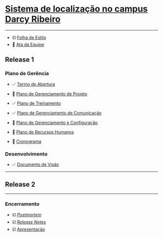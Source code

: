 # [Sistema de localização no campus Darcy Ribeiro](https://github.com/fga-gpp-mds/mds-gpp-g2/wiki)
***
* :ballot_box_with_check: [Folha de Estilo]()
* :arrows_counterclockwise: [Ata da Equipe](https://github.com/fga-gpp-mds/mds-gpp-g2/wiki/Ata-da-Equipe)
## Release 1

### Plano de Gerência

* :white_check_mark: [Termo de Abertura](https://github.com/fga-gpp-mds/mds-gpp-g2/wiki/Termo-de-Abertura)

* :arrows_counterclockwise: [Plano de Gerenciamento de Projeto](https://github.com/fga-gpp-mds/mds-gpp-g2/wiki/Plano-de-Gerenciamento-de-Projeto)

* :white_check_mark: [Plano de Treinamento](https://github.com/fga-gpp-mds/mds-gpp-g2/wiki/Plano-de-Treinamento)

* :white_check_mark: [Plano de Gerenciamento de Comunicação](https://github.com/fga-gpp-mds/2017.1-LocalizacaoDarcy/wiki/Plano-de-Gerenciamento-de-Comunica%C3%A7%C3%A3o)

* :arrows_counterclockwise: [Plano de Gerenciamento e Configuração](https://github.com/fga-gpp-mds/2017.1-LocalizacaoDarcy/wiki/Plano-de-gerenciamento-e-configura%C3%A7%C3%A3o)

* :arrows_counterclockwise: [Plano de Recursos Humanos](https://github.com/fga-gpp-mds/2017.1-LocalizacaoDarcy/wiki/Plano-de-Gerenciamento-de-Recursos-Humanos)

* :arrows_counterclockwise: [Cronograma](https://github.com/fga-gpp-mds/2017.1-LocalizacaoDarcy/wiki/Cronograma)


### Desenvolvimento

* :white_check_mark: [Documento de Visão](https://github.com/fga-gpp-mds/mds-gpp-g2/wiki/Documento--de-Visão)

***
## Release 2


***
### Encerramento
 
* :ballot_box_with_check: [_Postmortem_]()
* :ballot_box_with_check: [_Release Notes_]()
* :ballot_box_with_check: [Apresentação]()